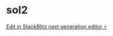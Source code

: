 # sol2

[Edit in StackBlitz next generation editor ⚡️](https://stackblitz.com/~/github.com/shok8899/sol2)